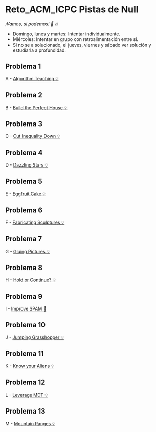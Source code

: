 # Reto_ACM_ICPC Pistas de Null 
_¡Vamos, si podemos! :muscle: :fire:_
* Domingo, lunes y martes: Intentar individualmente.
* Miércoles: Intentar en grupo con retroalimentación entre sí.
* Si no se a solucionado, el jueves, viernes y sábado ver solución y estudiarla a profundidad.
## Problema 1
A - [Algorithm Teaching :bulb:](https://matcomgrader.com/problem/9634/algorithm-teaching/)
## Problema 2
B - [Build the Perfect House :bulb:](https://matcomgrader.com/problem/9635/build-the-perfect-house/)
## Problema 3 
C - [Cut Inequality Down :bulb:](https://matcomgrader.com/problem/9636/cut-inequality-down/)
## Problema 4 
D - [Dazzling Stars :bulb:](https://matcomgrader.com/problem/9637/dazzling-stars/)
## Problema 5 
E - [Eggfruit Cake :bulb:](https://matcomgrader.com/problem/9638/eggfruit-cake/)
## Problema 6
F - [Fabricating Sculptures :bulb:](https://matcomgrader.com/problem/9639/fabricating-sculptures/)
## Problema 7
G - [Gluing Pictures :bulb:](https://matcomgrader.com/problem/9641/gluing-pictures/)
## Problema 8 
H - [Hold or Continue? :bulb:](https://matcomgrader.com/problem/9642/hold-or-continue/)
## Problema 9 
I - [Improve SPAM :balloon:](https://matcomgrader.com/problem/9643/improve-spam/)
## Problema 10 
J - [Jumping Grasshopper :bulb:](https://matcomgrader.com/problem/9644/jumping-grasshopper/)
## Problema 11 
K - [Know your Aliens :bulb:](https://matcomgrader.com/problem/9645/know-your-aliens/)
## Problema 12 
L - [Leverage MDT :bulb:](https://matcomgrader.com/problem/9640/leverage-mdt/)
## Problema 13 
M - [Mountain Ranges :bulb:](https://matcomgrader.com/problem/9646/mountain-ranges/)


